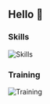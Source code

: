 ## Hello 👋

### Skills

![Skills](https://skillicons.dev/icons?i=html,css,scss,js,typescript,figma)

### Training

![Training](https://skillicons.dev/icons?i=react,next,astro,php)
